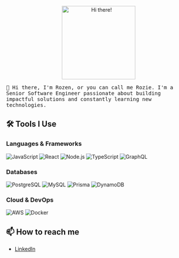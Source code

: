 <p align="center">
  <img src="https://i.giphy.com/media/v1.Y2lkPTc5MGI3NjExeHJpenRoNG53YTM3eHo3ejdrazhsemcxMDJiY3FveHR0Z3hsaXFrayZlcD12MV9pbnRlcm5hbF9naWZfYnlfaWQmY3Q9Zw/6MWahPArixa6I/giphy.gif" width="200" alt="Hi there!">
</p>

<p>
  <samp>
    👋 Hi there, I'm Rozen, or you can call me Rozie. I'm a Senior Software Engineer passionate about building impactful solutions and constantly learning new technologies.
  </samp>
</p>

## 🛠 Tools I Use

### Languages & Frameworks
![JavaScript](https://img.shields.io/badge/-JavaScript-F7DF1E?logo=javascript&logoColor=black)
![React](https://img.shields.io/badge/-React-61DAFB?logo=react&logoColor=white)
![Node.js](https://img.shields.io/badge/-Node.js-339933?logo=node.js&logoColor=white)
![TypeScript](https://img.shields.io/badge/-TypeScript-3178C6?logo=typescript&logoColor=white)
![GraphQL](https://img.shields.io/badge/-GraphQL-E10098?logo=graphql&logoColor=white)

### Databases
![PostgreSQL](https://img.shields.io/badge/-PostgreSQL-336791?logo=postgresql&logoColor=white)
![MySQL](https://img.shields.io/badge/-MySQL-4479A1?logo=mysql&logoColor=white)
![Prisma](https://img.shields.io/badge/-Prisma-2D3748?logo=prisma&logoColor=white)
![DynamoDB](https://img.shields.io/badge/-DynamoDB-4053D6?logo=amazon-dynamodb&logoColor=white)

### Cloud & DevOps
![AWS](https://img.shields.io/badge/-AWS-232F3E?logo=amazon-aws&logoColor=white)
![Docker](https://img.shields.io/badge/-Docker-2496ED?logo=docker&logoColor=white)

## 📫 How to reach me
- [LinkedIn](https://www.linkedin.com/in/rozenraymond)
